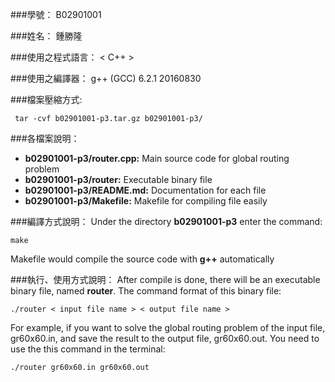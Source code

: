 ###學號：
B02901001

###姓名：
鍾勝隆

###使用之程式語言：
< C++ >

###使用之編譯器：
g++ (GCC) 6.2.1 20160830

###檔案壓縮方式: 

     tar -cvf b02901001-p3.tar.gz b02901001-p3/

###各檔案說明：    
*   **b02901001-p3/router.cpp:** Main source code for global routing problem 
*   **b02901001-p3/router:** Executable binary file
*   **b02901001-p3/README.md:** Documentation for each file
*   **b02901001-p3/Makefile:** Makefile for compiling file easily

###編譯方式說明：
Under the directory **b02901001-p3** enter the command:

    make

Makefile would compile the source code with **g++** automatically

###執行、使用方式說明：
After compile is done, there will be an executable binary file, named **router**.
The command format of this binary file:

    ./router < input file name > < output file name >

For example, if you want to solve the global routing problem of the input file, gr60x60.in,
and save the result to the output file, gr60x60.out. You need to use the this
command in the terminal:

    ./router gr60x60.in gr60x60.out
